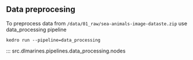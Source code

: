 ## Data preprocesing
To preprocess data from `/data/01_raw/sea-animals-image-dataste.zip` use data_processing pipeline
```
kedro run --pipeline=data_processing
```

::: src.dlmarines.pipelines.data_processing.nodes